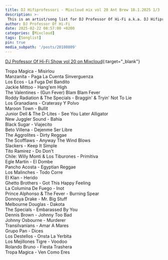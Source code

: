 ```yaml
---
title: DJ Hifiprofessori - Mixcloud mix vol 20 Ant Brew 18.1.2025 1/3
description: >-
 This is an artist/song list for DJ Professor Of Hi-Fi a.k.a. DJ Hifiprofessori Mixloud mix.
author: DJ Professor Of Hi-Fi
date: 2025-02-22 08:57:00 +0200
categories: [Mixcloud]
tags: [Songlist]
pin: true
media_subpath: '/posts/20180809'
---
```


[DJ Professor Of Hi-Fi Show vol 20 on Mixcloud](https://www.mixcloud.com/JohannesPirulainen/dj-professor-of-hi-fi-show-vol-20-dj-hifiprofessori-at-ant-brew-bar-in-lahti-18012025-13/){:target="_blank"}

Tropa Magica - Misirlou  
Manzanita - Paga La Cuenta Sinverguenza  
Los Ecos - La Fuga Del Bandito  
Jackie Mittoo - Hang'em High  
The Valentines - (Gun Fever) Blam Blam Fever  
Roddy Radiation & The Specials - Braggin' & Tryin' Not To Lie  
Los Granadians - Craterasy Y Polvo  
Maroon Town - Bullit  
Junior Dell & The D-Lites - See You Later Alligator  
New Juggler Sound - Bahia  
Black Sugar - Viajecito  
Beto Villena - Dejenme Ser Libre  
The Aggrolites - Dirty Reggae  
The Scofflaws - Anyway The Wind Blows  
Slackers - Keep It Simple  
Tito Ramirez - Do Don't  
Chile: Willy Monti & Los Tiburones - Primitiva  
Egle Martin - El Dombe  
Pancho Acosta - Egyptian Reggae  
Los Malinches - Todo Corre  
El Klan - Herido  
Ghetto Brothers - Got This Happy Feeling  
La Columina De Fuego - Inot  
Prince Alphonso & The Fever - Burning Spear  
Donnoya Drake - Mr. Big Stuff  
Melbourne Douglas - Dakota  
The Specials - Embarassed By You  
Dennis Brown - Johnny Too Bad  
Johnny Osbourne - Murderer  
Transilvanians - Amar A Mares  
Grupo Pan - Dices  
Los Destellos - Onsta La Yerbita  
Los Mejillones Tigre - Voodoo  
Rolando Bruno - Fiesta Trashera  
Tropa Magica - Ven Como Eres  
